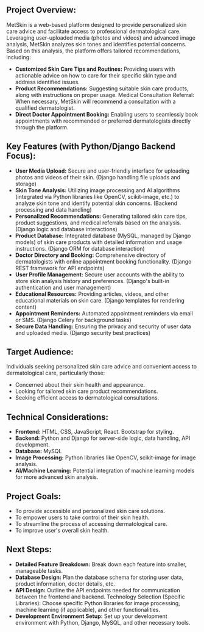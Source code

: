 ## **Project Overview:**
MetSkin is a web-based platform designed to provide personalized skin care advice and facilitate access to professional dermatological care. Leveraging user-uploaded media (photos and videos) and advanced image analysis, MetSkin analyzes skin tones and identifies potential concerns. Based on this analysis, the platform offers tailored recommendations, including:
- **Customized Skin Care Tips and Routines:** Providing users with actionable advice on how to care for their specific skin type and address identified issues.
- **Product Recommendations:** Suggesting suitable skin care products, along with instructions on proper usage.
Medical Consultation Referral: When necessary, MetSkin will recommend a consultation with a qualified dermatologist.
- **Direct Doctor Appointment Booking:** Enabling users to seamlessly book appointments with recommended or preferred dermatologists directly through the platform.

## **Key Features (with Python/Django Backend Focus):**
- **User Media Upload:** Secure and user-friendly interface for uploading photos and videos of their skin. (Django handling file uploads and storage)
- **Skin Tone Analysis:** Utilizing image processing and AI algorithms (integrated via Python libraries like OpenCV, scikit-image, etc.) to analyze skin tone and identify potential skin concerns. (Backend processing and data handling)
- **Personalized Recommendations:** Generating tailored skin care tips, product suggestions, and medical referrals based on the analysis. (Django logic and database interactions)
- **Product Database:** Integrated database (MySQL, managed by Django models) of skin care products with detailed information and usage instructions. (Django ORM for database interaction)
- **Doctor Directory and Booking:** Comprehensive directory of dermatologists with online appointment booking functionality. (Django REST framework for API endpoints)
- **User Profile Management:** Secure user accounts with the ability to store skin analysis history and preferences. (Django's built-in authentication and user management)
- **Educational Resources:** Providing articles, videos, and other educational materials on skin care. (Django templates for rendering content)
- **Appointment Reminders:** Automated appointment reminders via email or SMS. (Django Celery for background tasks)
- **Secure Data Handling:** Ensuring the privacy and security of user data and uploaded media. (Django security best practices)

## **Target Audience:**
Individuals seeking personalized skin care advice and convenient access to dermatological care, particularly those:
- Concerned about their skin health and appearance.
- Looking for tailored skin care product recommendations.
- Seeking efficient access to dermatological consultations.

## **Technical Considerations:**
- **Frontend:** HTML, CSS, JavaScript, React. Bootstrap for styling.
- **Backend:** Python and Django for server-side logic, data handling, API development.
- **Database:** MySQL
- **Image Processing:** Python libraries like OpenCV, scikit-image for image analysis.
- **AI/Machine Learning:** Potential integration of machine learning models for more advanced skin analysis.

## **Project Goals:**
- To provide accessible and personalized skin care solutions.
- To empower users to take control of their skin health.
- To streamline the process of accessing dermatological care.
- To improve user's overall skin health.

## **Next Steps:**
- **Detailed Feature Breakdown:** Break down each feature into smaller, manageable tasks.
- **Database Design:** Plan the database schema for storing user data, product information, doctor details, etc.
- **API Design:** Outline the API endpoints needed for communication between the frontend and backend.
Technology Selection (Specific Libraries): Choose specific Python libraries for image processing, machine learning (if applicable), and other functionalities.
- **Development Environment Setup:** Set up your development environment with Python, Django, MySQL, and other necessary tools.